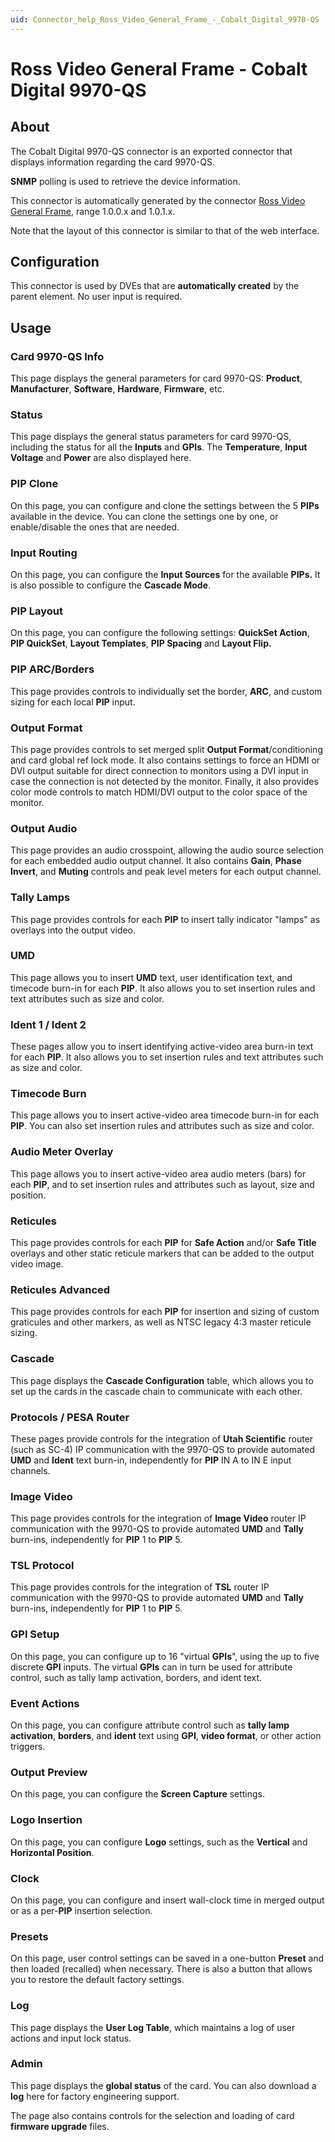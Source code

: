 ```yaml
---
uid: Connector_help_Ross_Video_General_Frame_-_Cobalt_Digital_9970-QS
---
```


# Ross Video General Frame - Cobalt Digital 9970-QS

## About

The Cobalt Digital 9970-QS connector is an exported connector that displays information regarding the card 9970-QS.

**SNMP** polling is used to retrieve the device information.

This connector is automatically generated by the connector [Ross Video General Frame](xref:Connector_help_Ross_Video_General_Frame), range 1.0.0.x and 1.0.1.x.

Note that the layout of this connector is similar to that of the web interface.

## Configuration

This connector is used by DVEs that are **automatically created** by the parent element. No user input is required.

## Usage

### Card 9970-QS Info

This page displays the general parameters for card 9970-QS: **Product**, **Manufacturer**, **Software**, **Hardware**, **Firmware**, etc.

### Status

This page displays the general status parameters for card 9970-QS, including the status for all the **Inputs** and **GPIs**. The **Temperature**, **Input Voltage** and **Power** are also displayed here.

### PIP Clone

On this page, you can configure and clone the settings between the 5 **PIPs** available in the device. You can clone the settings one by one, or enable/disable the ones that are needed.

### Input Routing

On this page, you can configure the **Input Sources** for the available **PIPs.** It is also possible to configure the **Cascade Mode**.

### PIP Layout

On this page, you can configure the following settings: **QuickSet Action**, **PIP QuickSet**, **Layout Templates**, **PIP Spacing** and **Layout Flip.**

### PIP ARC/Borders

This page provides controls to individually set the border, **ARC**, and custom sizing for each local **PIP** input.

### Output Format

This page provides controls to set merged split **Output Format**/conditioning and card global ref lock mode. It also contains settings to force an HDMI or DVI output suitable for direct connection to monitors using a DVI input in case the connection is not detected by the monitor. Finally, it also provides color mode controls to match HDMI/DVI output to the color space of the monitor.

### Output Audio

This page provides an audio crosspoint, allowing the audio source selection for each embedded audio output channel. It also contains **Gain**, **Phase Invert**, and **Muting** controls and peak level meters for each output channel.

### Tally Lamps

This page provides controls for each **PIP** to insert tally indicator "lamps" as overlays into the output video.

### UMD

This page allows you to insert **UMD** text, user identification text, and timecode burn-in for each **PIP**. It also allows you to set insertion rules and text attributes such as size and color.

### Ident 1 / Ident 2

These pages allow you to insert identifying active-video area burn-in text for each **PIP**. It also allows you to set insertion rules and text attributes such as size and color.

### Timecode Burn

This page allows you to insert active-video area timecode burn-in for each **PIP**. You can also set insertion rules and attributes such as size and color.

### Audio Meter Overlay

This page allows you to insert active-video area audio meters (bars) for each **PIP**, and to set insertion rules and attributes such as layout, size and position.

### Reticules

This page provides controls for each **PIP** for **Safe Action** and/or **Safe Title** overlays and other static reticule markers that can be added to the output video image.

### Reticules Advanced

This page provides controls for each **PIP** for insertion and sizing of custom graticules and other markers, as well as NTSC legacy 4:3 master reticule sizing.

### Cascade

This page displays the **Cascade Configuration** table, which allows you to set up the cards in the cascade chain to communicate with each other.

### Protocols / PESA Router

These pages provide controls for the integration of **Utah Scientific** router (such as SC-4) IP communication with the 9970-QS to provide automated **UMD** and **Ident** text burn-in, independently for **PIP** IN A to IN E input channels.

### Image Video

This page provides controls for the integration of **Image Video** router IP communication with the 9970-QS to provide automated **UMD** and **Tally** burn-ins, independently for **PIP** 1 to **PIP** 5.

### TSL Protocol

This page provides controls for the integration of **TSL** router IP communication with the 9970-QS to provide automated **UMD** and **Tally** burn-ins, independently for **PIP** 1 to **PIP** 5.

### GPI Setup

On this page, you can configure up to 16 "virtual **GPIs**", using the up to five discrete **GPI** inputs. The virtual **GPIs** can in turn be used for attribute control, such as tally lamp activation, borders, and ident text.

### Event Actions

On this page, you can configure attribute control such as **tally lamp activation**, **borders**, and **ident** text using **GPI**, **video format**, or other action triggers.

### Output Preview

On this page, you can configure the **Screen Capture** settings.

### Logo Insertion

On this page, you can configure **Logo** settings, such as the **Vertical** and **Horizontal Position**.

### Clock

On this page, you can configure and insert wall-clock time in merged output or as a per-**PIP** insertion selection.

### Presets

On this page, user control settings can be saved in a one-button **Preset** and then loaded (recalled) when necessary. There is also a button that allows you to restore the default factory settings.

### Log

This page displays the **User Log Table**, which maintains a log of user actions and input lock status.

### Admin

This page displays the **global status** of the card. You can also download a **log** here for factory engineering support.

The page also contains controls for the selection and loading of card **firmware upgrade** files.
